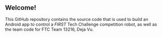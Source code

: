 ## Welcome!
This GitHub repository contains the source code that is used to build an Android app to control a *FIRST* Tech Challenge competition robot, as well as the team code for FTC Team 13216, Deja Vu. 
